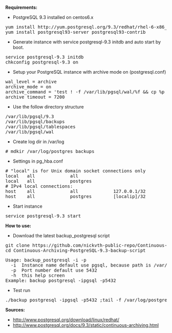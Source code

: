 **Requirements:**
* PostgreSQL 9.3 installed on centos6.x
<pre>
yum install http://yum.postgresql.org/9.3/redhat/rhel-6-x86_64/pgdg-redhat93-9.3-1.noarch.rpm
yum install postgresql93-server postgresql93-contrib
</pre> 

* Generate instance with service postgresql-9.3 initdb and auto start by boot.
<pre>
service postgresql-9.3 initdb
chkconfig postgresql-9.3 on
</pre>

* Setup your PostgreSQL instance with archive mode on (postgresql.conf)
<pre>
wal_level = archive
archive_mode = on
archive_command = 'test ! -f /var/lib/pgsql/wal/%f && cp %p /var/lib/pgsql/wal/%f'
archive_timeout = 7200
</pre>

* Use the follow directory structure
<pre>
/var/lib/pgsql/9.3
/var/lib/pgsql/backups
/var/lib/pgsql/tablespaces
/var/lib/pgsql/wal
</pre>

* Create log dir in /var/log
<pre>
# mdkir /var/log/postgres_backups
</pre>

* Settings in pg_hba.conf
<pre>
# "local" is for Unix domain socket connections only
local   all             all                                     peer
local   all         	postgres                          	ident
# IPv4 local connections:
host    all             all             127.0.0.1/32            ident
host    all         	postgres    	[localip]/32      	trust
</pre>

* Start instance 
<pre>
service postgresql-9.3 start
</pre>

**How to use:**

* Download the latest backup_postgresql script

<pre>
git clone https://github.com/nickvth-public-repo/Continuous-Archiving-PostgreSQL-9.3-backup-script.git
cd Continuous-Archiving-PostgreSQL-9.3-backup-script
</pre>

<pre>
Usage: backup_postgresql -i<instance name> -p<port number>
  -i  Instance name default use pgsql, because path is /var/lib/pgsql
  -p  Port number default use 5432
  -h  this help screen
Example: backup_postgresql -ipgsql -p5432
</pre>

* Test run

<pre>
./backup_postgresql -ipgsql -p5432 ;tail -f /var/log/postgres_backups/[logfile]
</pre>

**Sources:**
* http://www.postgresql.org/download/linux/redhat/
* http://www.postgresql.org/docs/9.3/static/continuous-archiving.html
